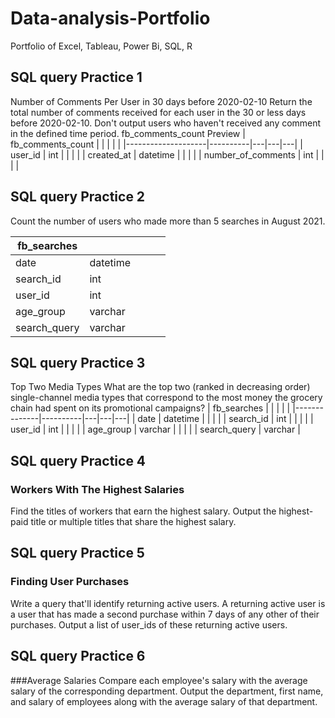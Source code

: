 # Data-analysis-Portfolio
Portfolio of Excel, Tableau, Power Bi, SQL, R 

## SQL query Practice 1
Number of Comments Per User in 30 days before 2020-02-10
Return the total number of comments received for each user in the 30 or less days before 2020-02-10. Don't output users who haven't received any comment in the defined time period.
fb_comments_count
Preview
| fb_comments_count  |          |   |   |   |
|--------------------|----------|---|---|---|
| user_id            | int      |   |   |   |
| created_at         | datetime |   |   |   |
| number_of_comments | int      |   |   |   |



## SQL query Practice 2
Count the number of users who made more than 5 searches in August 2021.

| fb_searches  |          |   |   |   |
|--------------|----------|---|---|---|
| date         | datetime |   |   |   |
| search_id    | int      |   |   |   |
| user_id      | int      |   |   |   |
| age_group    | varchar  |   |   |   |
| search_query | varchar  |   |   |   |

## SQL query Practice 3
Top Two Media Types
What are the top two (ranked in decreasing order) single-channel media types that correspond to the most money the grocery chain had spent on its promotional campaigns?
| fb_searches  |          |   |   |   |
|--------------|----------|---|---|---|
| date         | datetime |   |   |   |
| search_id    | int      |   |   |   |
| user_id      | int      |   |   |   |
| age_group    | varchar  |   |   |   |
| search_query | varchar  |

## SQL query Practice 4
### Workers With The Highest Salaries
Find the titles of workers that earn the highest salary. Output the highest-paid title or multiple titles that share the highest salary.


## SQL query Practice 5
### Finding User Purchases
Write a query that'll identify returning active users. A returning active user is a user that has made a second purchase within 7 days of any other of their purchases. Output a list of user_ids of these returning active users.

## SQL query Practice 6
###Average Salaries
Compare each employee's salary with the average salary of the corresponding department.
Output the department, first name, and salary of employees along with the average salary of that department.


